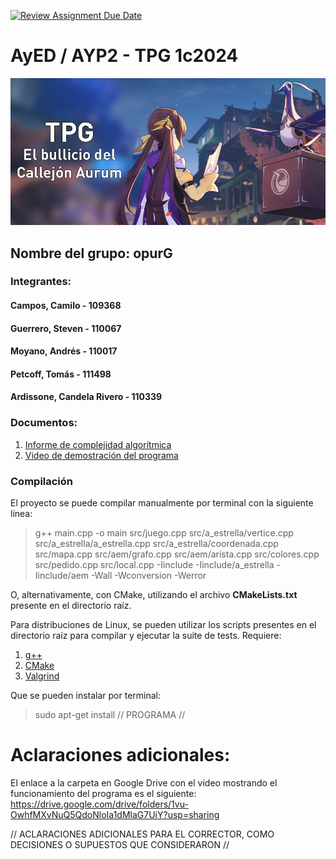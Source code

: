 [![Review Assignment Due Date](https://classroom.github.com/assets/deadline-readme-button-24ddc0f5d75046c5622901739e7c5dd533143b0c8e959d652212380cedb1ea36.svg)](https://classroom.github.com/a/POWrYz7V)
# AyED / AYP2 - TPG 1c2024

<p align="center">
   <img src="Banner.jpg" alt="TPG: El bullicio del Callejon Aurum"><br>
</p>

## Nombre del grupo: opurG

### Integrantes:

#### Campos, Camilo - 109368

#### Guerrero, Steven - 110067

#### Moyano, Andrés - 110017

#### Petcoff, Tomás - 111498

#### Ardissone, Candela Rivero  - 110339

### Documentos:

1. [Informe de complejidad algorítmica](https://www.enlaceaca.com/)
2. [Video de demostración del programa](https://www.enlaceaca.com/)

### Compilación

El proyecto se puede compilar manualmente por terminal con la siguiente línea:

> g++ main.cpp -o main src/juego.cpp src/a_estrella/vertice.cpp src/a_estrella/a_estrella.cpp src/a_estrella/coordenada.cpp src/mapa.cpp src/aem/grafo.cpp src/aem/arista.cpp src/colores.cpp src/pedido.cpp src/local.cpp -Iinclude -Iinclude/a_estrella -Iinclude/aem -Wall -Wconversion -Werror 

O, alternativamente, con CMake, utilizando el archivo **CMakeLists.txt** presente en el directorio raíz.

Para distribuciones de Linux, se pueden utilizar los scripts presentes en el directorio raíz para compilar y ejecutar
la suite de tests. Requiere:

1. [g++](https://gcc.gnu.org/)
2. [CMake](https://cmake.org/)
3. [Valgrind](https://valgrind.org/)

Que se pueden instalar por terminal:

> sudo apt-get install // PROGRAMA //

# Aclaraciones adicionales:

El enlace a la carpeta en Google Drive con el video mostrando el funcionamiento del programa es el siguiente:
https://drive.google.com/drive/folders/1vu-OwhfMXvNuQ5QdoNloIa1dMlaG7UiY?usp=sharing

// ACLARACIONES ADICIONALES PARA EL CORRECTOR, COMO DECISIONES O SUPUESTOS QUE CONSIDERARON //